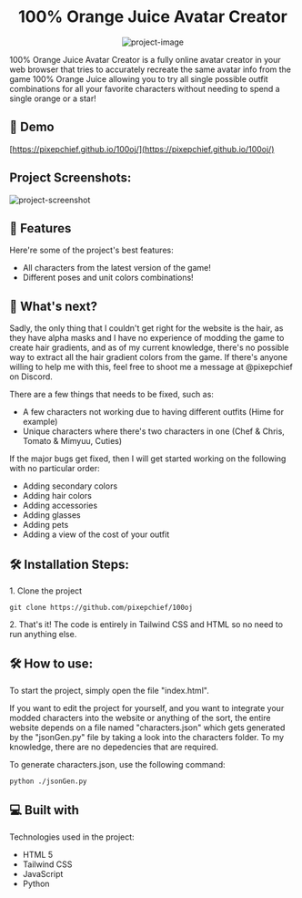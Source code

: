 <h1 align="center" id="title">100% Orange Juice Avatar Creator</h1>

<p align="center"><img src="https://cdn.discordapp.com/attachments/554291039175835658/1246886392894586983/logo.png?ex=665e04f2&amp;is=665cb372&amp;hm=73944a8793c88b3f90917ba1dce103aba4be2684ea619a0ec37217c6326d6df4&amp;" alt="project-image"></p>

<p id="description">100% Orange Juice Avatar Creator is a fully online avatar creator in your web browser that tries to accurately recreate the same avatar info from the game 100% Orange Juice allowing you to try all single possible outfit combinations for all your favorite characters without needing to spend a single orange or a star!</p>

<h2>🚀 Demo</h2>

[https://pixepchief.github.io/100oj/](https://pixepchief.github.io/100oj/)

<h2>Project Screenshots:</h2>

<img src="https://cdn.discordapp.com/attachments/554291039175835658/1246887357161017364/image.png?ex=665e05d7&amp;is=665cb457&amp;hm=8d1038273d6e29771e0937d946b1c9c65537a3dbfd30c663e435fcf7c37489c1&amp;" alt="project-screenshot" w>

  
<h2>🧐 Features</h2>

Here're some of the project's best features:

*   All characters from the latest version of the game!
*   Different poses and unit colors combinations!

<h2>🤔 What's next?</h2>

Sadly, the only thing that I couldn't get right for the website is the hair, as they have alpha masks and I have no experience of modding the game to create hair gradients, and as of my current knowledge, there's no possible way to extract all the hair gradient colors from the game. If there's anyone willing to help me with this, feel free to shoot me a message at @pixepchief on Discord.

There are a few things that needs to be fixed, such as:

* A few characters not working due to having different outfits (Hime for example)
* Unique characters where there's two characters in one (Chef & Chris, Tomato & Mimyuu, Cuties)

If the major bugs get fixed, then I will get started working on the following with no particular order:
* Adding secondary colors
* Adding hair colors
* Adding accessories
* Adding glasses
* Adding pets
* Adding a view of the cost of your outfit

<h2>🛠️ Installation Steps:</h2>

<p>1. Clone the project</p>

```
git clone https://github.com/pixepchief/100oj
```

<p>2. That's it! The code is entirely in Tailwind CSS and HTML so no need to run anything else.</p>

<h2>🛠 How to use:</h2>

To start the project, simply open the file "index.html".

<p>If you want to edit the project for yourself, and you want to integrate your modded characters into the website or anything of the sort, the entire website depends on a file named "characters.json" which gets generated by the "jsonGen.py" file by taking a look into the characters folder. To my knowledge, there are no depedencies that are required.</p>

To generate  characters.json, use the following command:


```
python ./jsonGen.py
```


  
  
<h2>💻 Built with</h2>

Technologies used in the project:

*   HTML 5
*   Tailwind CSS
*   JavaScript
*   Python
